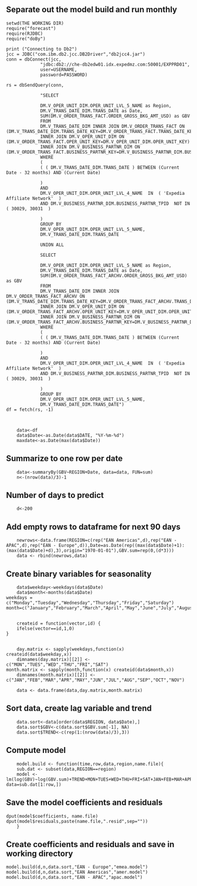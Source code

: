 ## Separate out the model build and run monthly
	setwd(THE WORKING DIR)
	require("forecast")
	require(RJDBC)
	require("doBy")

	print ("Connecting to Db2")
	jcc = JDBC("com.ibm.db2.jcc.DB2Driver","db2jcc4.jar")
	conn = dbConnect(jcc,
                 "jdbc:db2://che-db2edw01.idx.expedmz.com:50001/EXPPRD01",
                 user=USERNAME,
                 password=PASSWORD)

	rs = dbSendQuery(conn, 
                 
                 "SELECT
                 
                 DM.V_OPER_UNIT_DIM.OPER_UNIT_LVL_5_NAME as Region,
                 DM.V_TRANS_DATE_DIM.TRANS_DATE as Date,
                 SUM(DM.V_ORDER_TRANS_FACT.ORDER_GROSS_BKG_AMT_USD) as GBV
                 FROM
                 DM.V_TRANS_DATE_DIM INNER JOIN DM.V_ORDER_TRANS_FACT ON (DM.V_TRANS_DATE_DIM.TRANS_DATE_KEY=DM.V_ORDER_TRANS_FACT.TRANS_DATE_KEY)
                 INNER JOIN DM.V_OPER_UNIT_DIM ON (DM.V_ORDER_TRANS_FACT.OPER_UNIT_KEY=DM.V_OPER_UNIT_DIM.OPER_UNIT_KEY)
                 INNER JOIN DM.V_BUSINESS_PARTNR_DIM ON (DM.V_ORDER_TRANS_FACT.BUSINESS_PARTNR_KEY=DM.V_BUSINESS_PARTNR_DIM.BUSINESS_PARTNR_KEY)                
                 WHERE
                 (
                 ( ( DM.V_TRANS_DATE_DIM.TRANS_DATE ) BETWEEN (Current Date - 32 months) AND (Current Date)
                 
                 )
                 AND
                 DM.V_OPER_UNIT_DIM.OPER_UNIT_LVL_4_NAME  IN  ( 'Expedia Affiliate Network'  )
                 AND DM.V_BUSINESS_PARTNR_DIM.BUSINESS_PARTNR_TPID  NOT IN  ( 30029, 30031  )

                 )
                 GROUP BY
                 DM.V_OPER_UNIT_DIM.OPER_UNIT_LVL_5_NAME, 
                 DM.V_TRANS_DATE_DIM.TRANS_DATE
                 
                 UNION ALL
                 
                 SELECT
                 
                 DM.V_OPER_UNIT_DIM.OPER_UNIT_LVL_5_NAME as Region,
                 DM.V_TRANS_DATE_DIM.TRANS_DATE as Date,
                 SUM(DM.V_ORDER_TRANS_FACT_ARCHV.ORDER_GROSS_BKG_AMT_USD) as GBV
                 FROM
                 DM.V_TRANS_DATE_DIM INNER JOIN DM.V_ORDER_TRANS_FACT_ARCHV ON (DM.V_TRANS_DATE_DIM.TRANS_DATE_KEY=DM.V_ORDER_TRANS_FACT_ARCHV.TRANS_DATE_KEY)
                 INNER JOIN DM.V_OPER_UNIT_DIM ON (DM.V_ORDER_TRANS_FACT_ARCHV.OPER_UNIT_KEY=DM.V_OPER_UNIT_DIM.OPER_UNIT_KEY)
                 INNER JOIN DM.V_BUSINESS_PARTNR_DIM ON (DM.V_ORDER_TRANS_FACT_ARCHV.BUSINESS_PARTNR_KEY=DM.V_BUSINESS_PARTNR_DIM.BUSINESS_PARTNR_KEY)
                 WHERE
                 (
                 ( ( DM.V_TRANS_DATE_DIM.TRANS_DATE ) BETWEEN (Current Date - 32 months) AND (Current Date)
                 
                 )
                 AND
                 DM.V_OPER_UNIT_DIM.OPER_UNIT_LVL_4_NAME  IN  ( 'Expedia Affiliate Network'  )
                 AND DM.V_BUSINESS_PARTNR_DIM.BUSINESS_PARTNR_TPID  NOT IN  ( 30029, 30031  )

                 )
                 GROUP BY
                 DM.V_OPER_UNIT_DIM.OPER_UNIT_LVL_5_NAME, 
                 DM.V_TRANS_DATE_DIM.TRANS_DATE")
	df = fetch(rs, -1)



		data<-df
		data$Date<-as.Date(data$DATE, "%Y-%m-%d")
		maxdate<-as.Date(max(data$Date))
## Summarize to one row per date
		data<-summaryBy(GBV~REGION+Date, data=data, FUN=sum)
		n<-(nrow(data)/3)-1
## Number of days to predict
		d<-200
## Add empty rows to dataframe for next 90 days
		newrows<-data.frame(REGION=c(rep("EAN Americas",d),rep("EAN - APAC",d),rep("EAN - Europe",d)),Date=as.Date(rep((max(data$Date)+1):(max(data$Date)+d),3),origin="1970-01-01"),GBV.sum=rep(0,(d*3)))
		data <- rbind(newrows,data)
## Create binary variables for seasonality
		data$weekday<-weekdays(data$Date)
		data$month<-months(data$Date)
	weekdays = c("Monday","Tuesday","Wednesday","Thursday","Friday","Saturday")
	month=c("January","February","March","April","May","June","July","August","September","October","November")


		createid = function(vector,id) {
		ifelse(vector==id,1,0)
	}


		day.matrix <- sapply(weekdays,function(x) createid(data$weekday,x))
		dimnames(day.matrix)[[2]] <- c("MON","TUES","WED","THU","FRI","SAT")
	month.matrix <- sapply(month,function(x) createid(data$month,x))
		dimnames(month.matrix)[[2]] <- c("JAN","FEB","MAR","APR","MAY","JUN","JUL","AUG","SEP","OCT","NOV") 

		data <- data.frame(data,day.matrix,month.matrix)
## Sort data, create lag variable and trend
		data.sort<-data[order(data$REGION, data$Date),]
		data.sort$GBV<-c(data.sort$GBV.sum[-1], NA)
		data.sort$TREND<-c(rep(1:(nrow(data)/3),3))

## Compute model
		model.build <- function(time,row,data,region,name.file){
		sub.dat <- subset(data,REGION==region)
		model <- lm(log(GBV)~log(GBV.sum)+TREND+MON+TUES+WED+THU+FRI+SAT+JAN+FEB+MAR+APR+MAY+JUN+JUL+AUG+SEP+OCT+NOV, 	data=sub.dat[1:row,])
## Save the model coefficients and residuals		
	dput(model$coefficients, name.file)
	dput(model$residuals,paste(name.file,".resid",sep=""))
		}
				
## Create coefficients and residuals and save in working directory

	model.build(d,n,data.sort,"EAN - Europe","emea.model")
	model.build(d,n,data.sort,"EAN Americas","amer.model")
	model.build(d,n,data.sort,"EAN - APAC","apac.model")